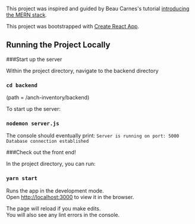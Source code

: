 This project was inspired and guided by Beau Carnes's tutorial [introducing the MERN stack](https://www.youtube.com/watch?v=7CqJlxBYj-M).

This project was bootstrapped with [Create React App](https://github.com/facebook/create-react-app).

## Running the Project Locally

###Start up the server 

Within the project directory, navigate to the backend directory

### `cd backend`
(path = /anch-inventory/backend)

To start up the server:
### `nodemon server.js`

The console should eventually print: 
`Server is running on port: 5000`
`Database connection established`

###Check out the front end! 

In the project directory, you can run:

### `yarn start`

Runs the app in the development mode.<br />
Open [http://localhost:3000](http://localhost:3000) to view it in the browser.

The page will reload if you make edits.<br />
You will also see any lint errors in the console.
